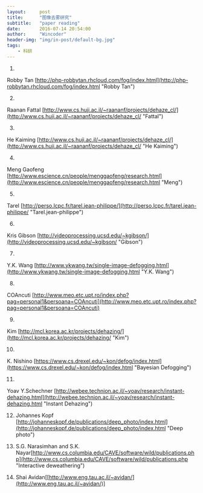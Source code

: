 ```yaml
---
layout:     post
title:      "图像去雾研究"
subtitle:   "paper reading"
date:       2016-07-14 20:54:00
author:     "Wincoder"
header-img: "img/in-post/default-bg.jpg"
tags:
    - 科研
---
```

1. 
Robby Tan [http://php-robbytan.rhcloud.com/fog/index.html](http://php-robbytan.rhcloud.com/fog/index.html "Robby Tan")

2. 
Raanan Fattal [http://www.cs.huji.ac.il/~raananf/projects/dehaze_cl/](http://www.cs.huji.ac.il/~raananf/projects/dehaze_cl/ "Fattal") 

3. 
He Kaiming [http://www.cs.huji.ac.il/~raananf/projects/dehaze_cl/](http://www.cs.huji.ac.il/~raananf/projects/dehaze_cl/ "He Kaiming")

4. 
Meng Gaofeng [http://www.escience.cn/people/menggaofeng/research.html](http://www.escience.cn/people/menggaofeng/research.html "Meng")

5. 
Tarel [http://perso.lcpc.fr/tarel.jean-philippe/](http://perso.lcpc.fr/tarel.jean-philippe/ "Tarel.jean-philippe")

6. 
Kris Gibson [http://videoprocessing.ucsd.edu/~kgibson/](http://videoprocessing.ucsd.edu/~kgibson/ "Gibson")

7. 
Y.K. Wang [http://www.ykwang.tw/single-image-defogging.html](http://www.ykwang.tw/single-image-defogging.html "Y.K. Wang")

8. 
COAncuti [http://www.meo.etc.upt.ro/index.php?pag=personal1&persoana=COAncuti](http://www.meo.etc.upt.ro/index.php?pag=personal1&persoana=COAncuti)

9. 
Kim [http://mcl.korea.ac.kr/projects/dehazing/](http://mcl.korea.ac.kr/projects/dehazing/ "Kim")

10. 
K. Nishino [https://www.cs.drexel.edu/~kon/defog/index.html](https://www.cs.drexel.edu/~kon/defog/index.html "Bayesian Defogging")

11. 
Yoav Y.Schechner [http://webee.technion.ac.il/~yoav/research/instant-dehazing.html](http://webee.technion.ac.il/~yoav/research/instant-dehazing.html "Instant Dehazing")

12. Johannes Kopf [http://johanneskopf.de/publications/deep_photo/index.html](http://johanneskopf.de/publications/deep_photo/index.html "Deep photo")

13. S.G. Narasimhan and S.K. Nayar[http://www.cs.columbia.edu/CAVE/software/wild/publications.php](http://www.cs.columbia.edu/CAVE/software/wild/publications.php "Interactive deweathering")

14. Shai Avidan[[http://www.eng.tau.ac.il/~avidan/](http://www.eng.tau.ac.il/~avidan/)]